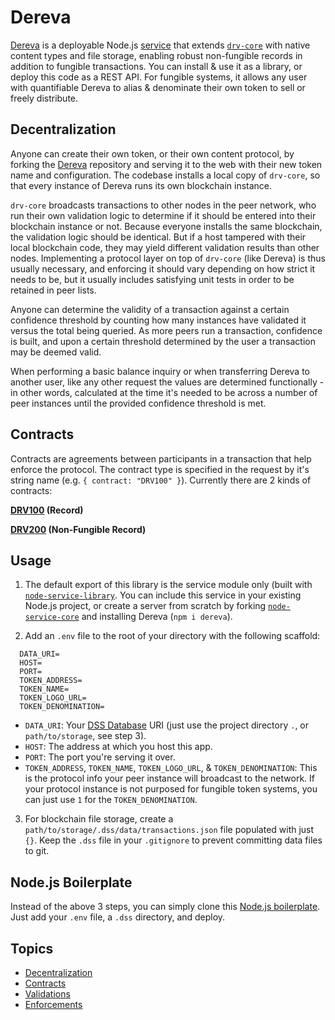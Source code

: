 # Dereva

[Dereva](https://github.com/bennyschmidt/dereva) is a deployable Node.js [service](https://github.com/bennyschmidt/node-service-library) that extends [`drv-core`](https://github.com/bennyschmidt/drv-core) with native content types and file storage, enabling robust non-fungible records in addition to fungible transactions. You can install & use it as a library, or deploy this code as a REST API. For fungible systems, it allows any user with quantifiable Dereva to alias & denominate their own token to sell or freely distribute.

## Decentralization

Anyone can create their own token, or their own content protocol, by forking the [Dereva](https://github.com/bennyschmidt/dereva) repository and serving it to the web with their new token name and configuration. The codebase installs a local copy of `drv-core`, so that every instance of Dereva runs its own blockchain instance. 

`drv-core` broadcasts transactions to other nodes in the peer network, who run their own validation logic to determine if it should be entered into their blockchain instance or not. Because everyone installs the same blockchain, the validation logic should be identical. But if a host tampered with their local blockchain code, they may yield different validation results than other nodes. Implementing a protocol layer on top of `drv-core` (like Dereva) is thus usually necessary, and enforcing it should vary depending on how strict it needs to be, but it usually includes satisfying unit tests in order to be retained in peer lists.

Anyone can determine the validity of a transaction against a certain confidence threshold by counting how many instances have validated it versus the total being queried. As more peers run a transaction, confidence is built, and upon a certain threshold determined by the user a transaction may be deemed valid.

When performing a basic balance inquiry or when transferring Dereva to another user, like any other request the values are determined functionally - in other words, calculated at the time it's needed to be across a number of peer instances until the provided confidence threshold is met.

## Contracts

Contracts are agreements between participants in a transaction that help enforce the protocol. The contract type is specified in the request by it's string name (e.g. `{ contract: "DRV100" }`). Currently there are 2 kinds of contracts:

**[DRV100](https://github.com/bennyschmidt/DRV100) (Record)**

**[DRV200](https://github.com/bennyschmidt/DRV200) (Non-Fungible Record)**

## Usage

1. The default export of this library is the service module only (built with [`node-service-library`](https://github.com/bennyschmidt/node-service-library). You can include this service in your existing Node.js project, or create a server from scratch by forking [`node-service-core`](https://github.com/bennyschmidt/node-service-core) and installing Dereva (`npm i dereva`).

2. Add an `.env` file to the root of your directory with the following scaffold:


```
  DATA_URI=
  HOST=
  PORT=
  TOKEN_ADDRESS=
  TOKEN_NAME=
  TOKEN_LOGO_URL=
  TOKEN_DENOMINATION=
```

- `DATA_URI`: Your [DSS Database](https://github.com/exactchange/dss) URI (just use the project directory `.`, or `path/to/storage`, see step 3).
- `HOST`: The address at which you host this app.
- `PORT`: The port you're serving it over.
- `TOKEN_ADDRESS`, `TOKEN_NAME`, `TOKEN_LOGO_URL`, & `TOKEN_DENOMINATION`: This is the protocol info your peer instance will broadcast to the network. If your protocol instance is not purposed for fungible token systems, you can just use `1` for the `TOKEN_DENOMINATION`.

3. For blockchain file storage, create a `path/to/storage/.dss/data/transactions.json` file populated with just `{}`. Keep the `.dss` file in your `.gitignore` to prevent committing data files to git.

## Node.js Boilerplate

Instead of the above 3 steps, you can simply clone this [Node.js boilerplate](https://github.com/bennyschmidt/node-dereva-boilerplate). Just add your `.env` file, a `.dss` directory, and deploy.

## Topics

- [Decentralization](https://github.com/bennyschmidt/drv-core/blob/master/README.md#decentralization)
- [Contracts](https://github.com/bennyschmidt/drv-core/blob/master/README.md#contracts)
- [Validations](https://github.com/bennyschmidt/drv-core/blob/master/README.md#validations)
- [Enforcements](https://github.com/bennyschmidt/drv-core/blob/master/README.md#enforcements)
